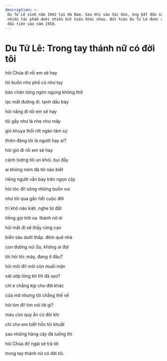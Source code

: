 ```yaml
---
description: >-
 Du Tử Lê sinh năm 1942 tại Hà Nam. Sau khi vào Sài Gòn, ông bắt đầu sáng tác
 nhiều tác phẩm dưới nhiều bút hiệu khác nhau. Bút hiệu Du Tử Lê được dùng lần
 đầu tiên vào năm 1958.
---
```


# Du Tử Lê: Trong tay thánh nữ có đời tôi

hỏi Chúa đi rồi em sẽ hay

tôi buồn như phố cũ như tay

bàn chân từng ngón ngưng không thở

lạc mất đường đi. tạnh dấu bày

hỏi nắng đi rồi em sẽ hay

tôi gầy như lá nhẹ như mây

gió khuya thổi rớt ngàn tâm sự

thiên đàng tôi là người hay ai?

hỏi gió đi rồi em sẽ hay

cảnh tượng tôi un khói. bụi đầy

ai không ném đá tôi nào biết

riêng người vẫn bay trên ngọn cây

hỏi tóc đi! sông những buồn vui

như tôi qua gần hết cuộc đời

trí khô não kiệt. nghe từ đất

tiếng gọi trời xa. thánh nữ ơi

hỏi mắt đi sẽ thấy rừng cao

biển sâu dưới thấp. đêm quê nhà

con đường núi Sọ, không ai đợi

tôi hỏi tôi: mày, đang ở đâu?

hỏi môi đi! môi còn muối mặn

xát ướp lòng tôi thì đã sao?

chỉ e chẳng kịp cho đời khác

cửa mở nhưng tôi chẳng thể về

hỏi tim đi! tim nói lời gì?

máu còn quy ẩn có đôi khi

chỉ cho em biết hồn tôi khuất

sau những hàng cây đã luống thì

hỏi Chúa đi! ngài sẽ trả lời

trong tay thánh nữ có đời tôi.
